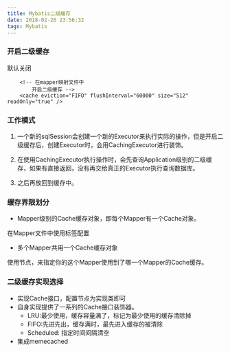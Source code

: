 ```yaml
---
title: Mybatis二级缓存
date: 2018-02-26 23:56:32
tags: Mybatis
---
```


### 开启二级缓存
默认关闭
```
	<!-- 在mapper映射文件中
	    开启二级缓存 -->
	<cache eviction="FIFO" flushInterval="60000" size="512" readOnly="true" />
```


### 工作模式
1. 一个新的sqlSession会创建一个新的Executor来执行实际的操作，但是开启二级缓存后，创建Executor时，会用CachingExecutor进行装饰。

2. 在使用CachingExecutor执行操作时，会先查询Application级别的二级缓存，如果有直接返回，没有再交给真正的Executor执行查询数据库。

3. 之后再放回到缓存中。

### 缓存界限划分
* Mapper级别的Cache缓存对象，即每个Mapper有一个Cache对象。

在Mapper文件中使用<cache>标签配置

* 多个Mapper共用一个Cache缓存对象

使用<cache-ref namespace="">节点，来指定你的这个Mapper使用到了哪一个Mapper的Cache缓存。

### 二级缓存实现选择
* 实现Cache接口，配置<cache type="">节点为实现类即可
* 自身实现提供了一系列的Cache接口装饰器。
    * LRU:最少使用，缓存容量满了，标记为最少使用的缓存清除掉
    * FIFO:先进先出，缓存满时，最先进入缓存的被清除
    * Scheduled: 指定时间间隔清空
* 集成memecached
